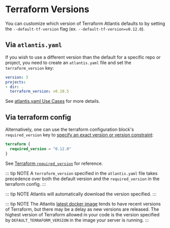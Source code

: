 # Terraform Versions

You can customize which version of Terraform Atlantis defaults to by setting
the `--default-tf-version` flag (ex. `--default-tf-version=v0.12.0`).

## Via `atlantis.yaml`
If you wish to use a different version than the default for a specific repo or project, you need
to create an `atlantis.yaml` file and set the `terraform_version` key:
```yaml
version: 3
projects:
- dir: .
  terraform_version: v0.10.5
```
See [atlantis.yaml Use Cases](repo-level-atlantis-yaml.html#terraform-versions) for more details.

## Via terraform config
Alternatively, one can use the terraform configuration block's `required_version` key to [specify an exact version or version constraint](https://developer.hashicorp.com/terraform/language/expressions/version-constraints#version-constraint-syntax):
```tf
terraform {
  required_version = "0.12.0"
}
```
See [Terraform `required_version`](https://developer.hashicorp.com/terraform/language/settings#specifying-a-required-terraform-version) for reference.

::: tip NOTE
A `terraform_version` specified in the `atlantis.yaml` file takes precedence over both the default version and the `required_version` in the terraform config.
:::

::: tip NOTE
Atlantis will automatically download the version specified.
:::

::: tip NOTE
The Atlantis [latest docker image](https://github.com/runatlantis/atlantis/pkgs/container/atlantis/9854680?tag=latest) tends to have recent versions of Terraform, but there may be a delay as new versions are released. The highest version of Terraform allowed in your code is the version specified by `DEFAULT_TERRAFORM_VERSION` in the image your server is running.
:::
